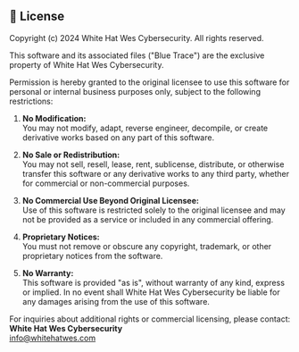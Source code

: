 ## 📄 License

Copyright (c) 2024 White Hat Wes Cybersecurity. All rights reserved.

This software and its associated files ("Blue Trace") are the exclusive property of White Hat Wes Cybersecurity.

Permission is hereby granted to the original licensee to use this software for personal or internal business purposes only, subject to the following restrictions:

1. **No Modification:**  
   You may not modify, adapt, reverse engineer, decompile, or create derivative works based on any part of this software.

2. **No Sale or Redistribution:**  
   You may not sell, resell, lease, rent, sublicense, distribute, or otherwise transfer this software or any derivative works to any third party, whether for commercial or non-commercial purposes.

3. **No Commercial Use Beyond Original Licensee:**  
   Use of this software is restricted solely to the original licensee and may not be provided as a service or included in any commercial offering.

4. **Proprietary Notices:**  
   You must not remove or obscure any copyright, trademark, or other proprietary notices from the software.

5. **No Warranty:**  
   This software is provided "as is", without warranty of any kind, express or implied. In no event shall White Hat Wes Cybersecurity be liable for any damages arising from the use of this software.

For inquiries about additional rights or commercial licensing, please contact:  
**White Hat Wes Cybersecurity**  
info@whitehatwes.com
